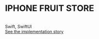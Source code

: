 # IPHONE FRUIT STORE
<br/>
Swift, SwiftUI
<br/>
<a href="https://github.com/furkanYanteri1/shopping-app-ios/pulls?q=is%3Apr+is%3Amerged+base%3Amain" target="_blank">
  See the implementation story
</a>

